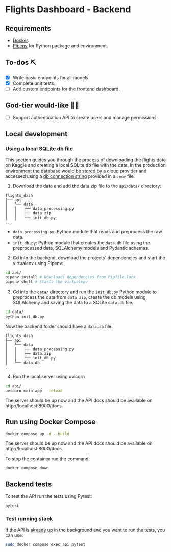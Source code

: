 # Flights Dashboard - Backend

## Requirements
- [Docker](https://www.docker.com/).
- [Pipenv](https://pipenv.pypa.io/en/latest/) for Python package and environment.

## To-dos ⛏
- [x] Write basic endpoints for all models.
- [x] Complete unit tests.
- [ ] Add custom endpoints for the frontend dashboard.

## God-tier would-like 🧙‍♂️
- [ ] Support authentication API to create users and manage permissions.

## Local development
### Using a local SQLite db file
This section guides you through the process of downloading the flights data on Kaggle and creating a local SQLite db file with the data. In the production environment the database would be stored by a cloud provider and accessed using a [db connection string](https://docs.sqlalchemy.org/en/20/core/engines.html#database-urls) provided in a `.env` file.

1. Download the data and add the data.zip file to the `api/data/` directory:
```
flights_dash
├── api
│   └── data
│   │   ├── data_processing.py
│   │   ├── data.zip
│   │   └── init_db.py
...
```
- `data_processing.py`: Python module that reads and preprocess the raw data.
- `init_db.py`: Python module that creates the `data.db` file using the preprocessed data, SQLAlchemy models and Pydantic schemas.

2. Cd into the backend, download the projects' dependencies and start the virtualenv using Pipenv:
```bash
cd api/
pipenv install # Downloads dependencies from Pipfile.lock
pipenv shell # Starts the virtualenv
```

3. Cd into the `data/` directory and run the `init_db.py` Python module to preprocess the data from `data.zip`, create the db models using SQLAlchemy and saving the data to a SQLite `data.db` file.
```bash
cd data/
python init_db.py
```

Now the backend folder should have a `data.db` file:
```
flights_dash
├── api
│   └── data
│   │   ├── data_processing.py
│   │   ├── data.zip
│   │   └── init_db.py
│   └── data.db
...
```

4. Run the local server using uvicorn
```bash
cd api/
uvicorn main:app --reload
```

The server should be up now and the API docs should be available on http://localhost:8000/docs.

## Run using Docker Compose
```bash
docker compose up -d --build
```
The server should be up now and the API docs should be available on http://localhost:8000/docs.

To stop the container run the command:
```bash
docker compose down
```

## Backend tests
To test the API run the tests using Pytest:
```bash
pytest
```

### Test running stack
If the API is [already up](#run-using-docker-compose) in the background and you want to run the tests, you can use:
```bash
sudo docker compose exec api pytest
```